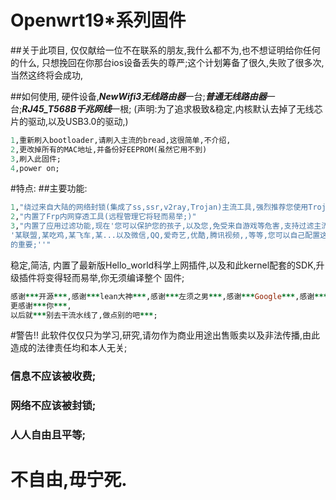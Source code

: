 # Openwrt19*系列固件
##关于此项目,
仅仅献给一位不在联系的朋友,我什么都不为,也不想证明给你任何的什么,
只想挽回在你那台ios设备丢失的尊严;这个计划筹备了很久,失败了很多次,
当然这终将会成功,

##如何使用,
硬件设备,***NewWifi3无线路由器***一台;***普通无线路由器***一台;***RJ45_T568B千兆网线***一根;
(声明:为了追求极致&稳定,内核默认去掉了无线芯片的驱动,以及USB3.0的驱动,)
```ruby
1,重新刷入bootloader,请刷入主流的bread,这很简单,不介绍,
2,更改掉所有的MAC地址,并备份好EEPROM(虽然它用不到)
3,刷入此固件;
4,power on;
```


#特点:
##主要功能:
```ruby
1,"绕过来自大陆的网络封锁(集成了ss,ssr,v2ray,Trojan)主流工具,强烈推荐您使用Trojan;"
2,"内置了Frp内网穿透工具(远程管理它将轻而易举;)"
3,"内置了应用过滤功能,现在'您可以保护您的孩子,以及您,免受来自游戏等危害,支持过滤主流的各种游戏
'某联盟,某吃鸡,某飞车,某...以及微信,QQ,爱奇艺,优酷,腾讯视频,,等等,您可以自己配置这一切,自由多么
的重要;''"
```

稳定,简洁,
内置了最新版Hello_world科学上网插件,以及和此kernel配套的SDK,升级插件将变得轻而易举,你无须编译整个
固件;

```ruby
感谢***开源***,感谢***lean大神***,感谢***左须之男***,感谢***Google***,感谢***Youtube***,感谢***Github***;
更感谢***你***,
以后就***别去干流水线了,做点别的吧***;
```


#警告!!
此软件仅仅只为学习,研究,请勿作为商业用途出售贩卖以及非法传播,由此造成的法律责任均和本人无关;

### 信息不应该被收费;
### 网络不应该被封锁;
### 人人自由且平等;
# 不自由,毋宁死.
